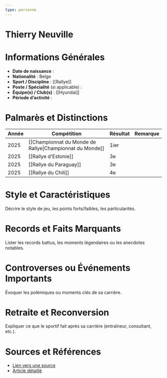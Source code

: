 ```yaml
---
type: personne
---
```


# Thierry Neuville

# Informations Générales
- **Date de naissance** :  
- **Nationalité** : Belge
- **Sport / Discipline** : [[Rallye]]
- **Poste / Spécialité** (si applicable) :  
- **Équipe(s) / Club(s)** : [[Hyundai]]
- **Période d’activité** :  

# Palmarès et Distinctions
| Année | Compétition                                              | Résultat | Remarque |
| ----- | -------------------------------------------------------- | -------- | -------- |
| 2025  | [[Championnat du Monde de Rallye\|Championnat du Monde]] | 1ier     |          |
| 2025  | [[Rallye d'Estonie]]                                     | 3e       |          |
| 2025  | [[Rallye du Paraguay]]                                   | 3e       |          |
| 2025  | [[Rallye du Chili]]                                      | 4e       |          |

# Style et Caractéristiques
Décrire le style de jeu, les points forts/faibles, les particularités.

# Records et Faits Marquants
Lister les records battus, les moments légendaires ou les anecdotes notables.

# Controverses ou Événements Importants
Évoquer les polémiques ou moments clés de sa carrière.

# Retraite et Reconversion
Expliquer ce que le sportif fait après sa carrière (entraîneur, consultant, etc.).

# Sources et Références
- [Lien vers une source](#)
- [Article détaillé](#)
